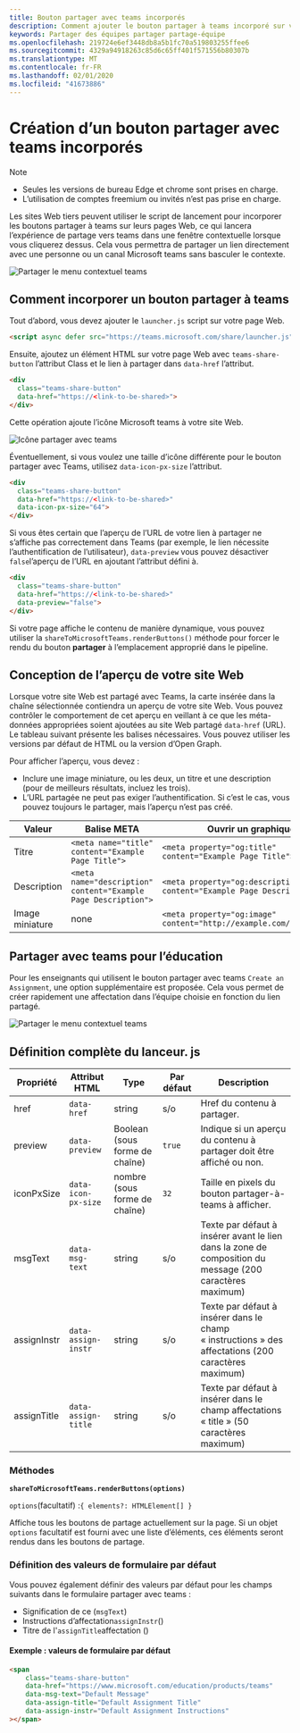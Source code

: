 ```yaml
---
title: Bouton partager avec teams incorporés
description: Comment ajouter le bouton partager à teams incorporé sur votre site Web
keywords: Partager des équipes partager partage-équipe
ms.openlocfilehash: 219724e6ef3448db8a5b1fc70a519803255ffee6
ms.sourcegitcommit: 4329a94918263c85d6c65ff401f571556b80307b
ms.translationtype: MT
ms.contentlocale: fr-FR
ms.lasthandoff: 02/01/2020
ms.locfileid: "41673886"
---
```

# <a name="creating-a-share-to-teams-embedded-button"></a>Création d’un bouton partager avec teams incorporés

>[!NOTE]
> * Seules les versions de bureau Edge et chrome sont prises en charge.
> * L’utilisation de comptes freemium ou invités n’est pas prise en charge.

Les sites Web tiers peuvent utiliser le script de lancement pour incorporer les boutons partager à teams sur leurs pages Web, ce qui lancera l’expérience de partage vers teams dans une fenêtre contextuelle lorsque vous cliquerez dessus. Cela vous permettra de partager un lien directement avec une personne ou un canal Microsoft teams sans basculer le contexte.

![Partager le menu contextuel teams](~/assets/images/share-to-teams-popup.png)

## <a name="how-to-embed-a-share-to-teams-button"></a>Comment incorporer un bouton partager à teams

Tout d’abord, vous devez ajouter le `launcher.js` script sur votre page Web.

```html
<script async defer src="https://teams.microsoft.com/share/launcher.js"></script>
```

Ensuite, ajoutez un élément HTML sur votre page Web avec `teams-share-button` l’attribut Class et le lien à partager dans `data-href` l’attribut.

```html
<div
  class="teams-share-button"
  data-href="https://<link-to-be-shared>">
</div>
```

Cette opération ajoute l’icône Microsoft teams à votre site Web.

![Icône partager avec teams](~/assets/icons/share-to-teams-icon.png)

Éventuellement, si vous voulez une taille d’icône différente pour le bouton partager avec Teams, utilisez `data-icon-px-size` l’attribut.

```html
<div
  class="teams-share-button"
  data-href="https://<link-to-be-shared>"
  data-icon-px-size="64">
</div>
```

Si vous êtes certain que l’aperçu de l’URL de votre lien à partager ne s’affiche pas correctement dans Teams (par exemple, le lien nécessite l’authentification de l’utilisateur), `data-preview` vous pouvez désactiver `false`l’aperçu de l’URL en ajoutant l’attribut défini à.

```html
<div
  class="teams-share-button"
  data-href="https://<link-to-be-shared>"
  data-preview="false">
</div>
```

Si votre page affiche le contenu de manière dynamique, vous pouvez utiliser la `shareToMicrosoftTeams.renderButtons()` méthode pour forcer le rendu du bouton **partager** à l’emplacement approprié dans le pipeline.

## <a name="crafting-your-website-preview"></a>Conception de l’aperçu de votre site Web

Lorsque votre site Web est partagé avec Teams, la carte insérée dans la chaîne sélectionnée contiendra un aperçu de votre site Web. Vous pouvez contrôler le comportement de cet aperçu en veillant à ce que les méta-données appropriées soient ajoutées au site Web partagé `data-href` (URL). Le tableau suivant présente les balises nécessaires. Vous pouvez utiliser les versions par défaut de HTML ou la version d’Open Graph.

Pour afficher l’aperçu, vous devez :

* Inclure une image miniature, ou les deux, un titre et une description (pour de meilleurs résultats, incluez les trois).
* L’URL partagée ne peut pas exiger l’authentification. Si c’est le cas, vous pouvez toujours le partager, mais l’aperçu n’est pas créé.

|Valeur|Balise META| Ouvrir un graphique|
|----|----|----|
|Titre|`<meta name="title" content="Example Page Title">`|`<meta property="og:title" content="Example Page Title">`|
|Description|`<meta name="description" content="Example Page Description">`|`<meta property="og:description" content="Example Page Description">`|
|Image miniature| none |`<meta property="og:image" content="http://example.com/image.jpg">`|

## <a name="share-to-teams-for-education"></a>Partager avec teams pour l’éducation

Pour les enseignants qui utilisent le bouton partager avec teams `Create an Assignment`, une option supplémentaire est proposée. Cela vous permet de créer rapidement une affectation dans l’équipe choisie en fonction du lien partagé.

![Partager le menu contextuel teams](~/assets/images/share-to-teams-popup-edu.png)

## <a name="full-launcherjs-definition"></a>Définition complète du lanceur. js

| Propriété | Attribut HTML | Type | Par défaut | Description |
| -------------- | ---------------------- | --------------------- | ------- | ---------------------------------------------------------------------- |
| href | `data-href` | string | s/o | Href du contenu à partager. |
| preview | `data-preview` | Boolean (sous forme de chaîne) | `true` | Indique si un aperçu du contenu à partager doit être affiché ou non. |
| iconPxSize | `data-icon-px-size` | nombre (sous forme de chaîne) | `32` | Taille en pixels du bouton partager-à-teams à afficher. |
| msgText | `data-msg-text` | string | s/o | Texte par défaut à insérer avant le lien dans la zone de composition du message (200 caractères maximum) |
| assignInstr | `data-assign-instr` | string | s/o | Texte par défaut à insérer dans le champ « instructions » des affectations (200 caractères maximum) |
| assignTitle | `data-assign-title` | string | s/o | Texte par défaut à insérer dans le champ affectations « title » (50 caractères maximum) |

### <a name="methods"></a>Méthodes

**`shareToMicrosoftTeams.renderButtons(options)`**

`options`(facultatif) :`{ elements?: HTMLElement[] }`

Affiche tous les boutons de partage actuellement sur la page. Si un objet `options` facultatif est fourni avec une liste d’éléments, ces éléments seront rendus dans les boutons de partage.

### <a name="setting-default-form-values"></a>Définition des valeurs de formulaire par défaut

Vous pouvez également définir des valeurs par défaut pour les champs suivants dans le formulaire partager avec teams :

* Signification de ce (`msgText`)
* Instructions d’affectation`assignInstr`()
* Titre de l'`assignTitle`affectation ()

#### <a name="example-default-form-values"></a>Exemple : valeurs de formulaire par défaut

```html
<span
    class="teams-share-button"
    data-href="https://www.microsoft.com/education/products/teams"
    data-msg-text="Default Message"
    data-assign-title="Default Assignment Title"
    data-assign-instr="Default Assignment Instructions"
></span>
```
